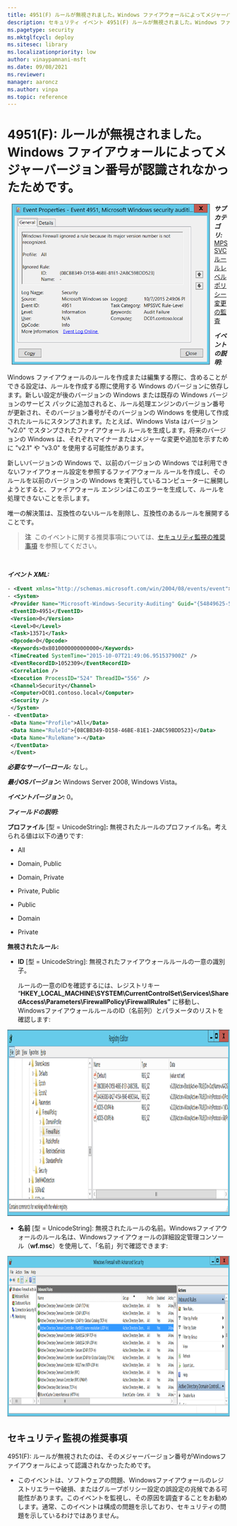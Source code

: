 ```yaml
---
title: 4951(F) ルールが無視されました。Windows ファイアウォールによってメジャーバージョン番号が認識されなかったためです。
description: セキュリティ イベント 4951(F) ルールが無視されました。Windows ファイアウォールによってメジャーバージョン番号が認識されなかったためです。
ms.pagetype: security
ms.mktglfcycl: deploy
ms.sitesec: library
ms.localizationpriority: low
author: vinaypamnani-msft
ms.date: 09/08/2021
ms.reviewer: 
manager: aaroncz
ms.author: vinpa
ms.topic: reference
---
```


# 4951(F): ルールが無視されました。Windows ファイアウォールによってメジャーバージョン番号が認識されなかったためです。

<img src="images/event-4951.png" alt="イベント 4951 のイラスト" width="449" height="364" hspace="10" align="left" />

***サブカテゴリ:***&nbsp;[MPSSVC ルールレベル ポリシー変更の監査](audit-mpssvc-rule-level-policy-change.md)

***イベントの説明:***

Windows ファイアウォールのルールを作成または編集する際に、含めることができる設定は、ルールを作成する際に使用する Windows のバージョンに依存します。新しい設定が後のバージョンの Windows または既存の Windows バージョンのサービス パックに追加されると、ルール処理エンジンのバージョン番号が更新され、そのバージョン番号がそのバージョンの Windows を使用して作成されたルールにスタンプされます。たとえば、Windows Vista はバージョン "v2.0" でスタンプされたファイアウォール ルールを生成します。将来のバージョンの Windows は、それぞれマイナーまたはメジャーな変更や追加を示すために "v2.1" や "v3.0" を使用する可能性があります。

新しいバージョンの Windows で、以前のバージョンの Windows では利用できないファイアウォール設定を参照するファイアウォール ルールを作成し、そのルールを以前のバージョンの Windows を実行しているコンピューターに展開しようとすると、ファイアウォール エンジンはこのエラーを生成して、ルールを処理できないことを示します。

唯一の解決策は、互換性のないルールを削除し、互換性のあるルールを展開することです。

> **注**&nbsp;&nbsp;このイベントに関する推奨事項については、[セキュリティ監視の推奨事項](#security-monitoring-recommendations) を参照してください。

<br clear="all">

***イベント XML:***
```xml
- <Event xmlns="http://schemas.microsoft.com/win/2004/08/events/event">
- <System>
 <Provider Name="Microsoft-Windows-Security-Auditing" Guid="{54849625-5478-4994-A5BA-3E3B0328C30D}" /> 
 <EventID>4951</EventID> 
 <Version>0</Version> 
 <Level>0</Level> 
 <Task>13571</Task> 
 <Opcode>0</Opcode> 
 <Keywords>0x8010000000000000</Keywords> 
 <TimeCreated SystemTime="2015-10-07T21:49:06.951537900Z" /> 
 <EventRecordID>1052309</EventRecordID> 
 <Correlation /> 
 <Execution ProcessID="524" ThreadID="556" /> 
 <Channel>Security</Channel> 
 <Computer>DC01.contoso.local</Computer> 
 <Security /> 
 </System>
- <EventData>
 <Data Name="Profile">All</Data> 
 <Data Name="RuleId">{08CBB349-D158-46BE-81E1-2ABC59BDD523}</Data> 
 <Data Name="RuleName">-</Data> 
 </EventData>
 </Event>

```

***必要なサーバーロール:*** なし。

***最小OSバージョン:*** Windows Server 2008, Windows Vista。

***イベントバージョン:*** 0。

***フィールドの説明:***

**プロファイル** \[型 = UnicodeString\]**:** 無視されたルールのプロファイル名。考えられる値は以下の通りです:

-   All

-   Domain, Public

-   Domain, Private

-   Private, Public

-   Public

-   Domain

-   Private

**無視されたルール:**

-   **ID** \[型 = UnicodeString\]: 無視されたファイアウォールルールの一意の識別子。

    ルールの一意のIDを確認するには、レジストリキー “**HKEY\_LOCAL\_MACHINE\\SYSTEM\\CurrentControlSet\\Services\\SharedAccess\\Parameters\\FirewallPolicy\\FirewallRules”** に移動し、WindowsファイアウォールルールのID（名前列）とパラメータのリストを確認します:

<img src="images/registry-editor-firewallrules.png" alt="レジストリエディタのFirewallRulesキーのイラスト" width="1412" height="422" />

-   **名前** \[型 = UnicodeString\]: 無視されたルールの名前。Windowsファイアウォールのルール名は、Windowsファイアウォールの詳細設定管理コンソール（**wf.msc**）を使用して、「名前」列で確認できます:

<img src="images/windows-firewall-with-advanced-security.png" alt="詳細設定セキュリティ付きWindowsファイアウォールのイラスト" width="1082" height="363" />

## セキュリティ監視の推奨事項

4951(F): ルールが無視されたのは、そのメジャーバージョン番号がWindowsファイアウォールによって認識されなかったためです。

-   このイベントは、ソフトウェアの問題、Windowsファイアウォールのレジストリエラーや破損、またはグループポリシー設定の誤設定の兆候である可能性があります。このイベントを監視し、その原因を調査することをお勧めします。通常、このイベントは構成の問題を示しており、セキュリティの問題を示しているわけではありません。
